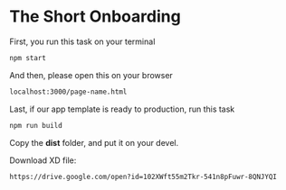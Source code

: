 # The Short Onboarding

First, you run this task on your terminal

```sh
npm start
```

And then, please open this on your browser

```sh
localhost:3000/page-name.html
```

Last, if our app template is ready to production, run this task

```sh
npm run build
```

Copy the **dist** folder, and put it on your devel.

Download XD file:

```sh
https://drive.google.com/open?id=102XWft55m2Tkr-541n8pFuwr-8QNJYQI
```